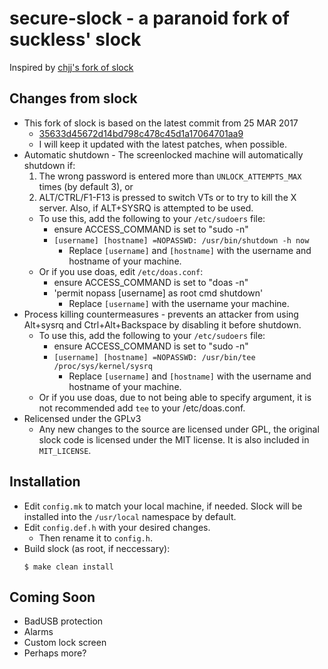 # secure-slock - a paranoid fork of suckless' slock

Inspired by [chjj's fork of slock](https://github.com/chjj/slock/)

## Changes from slock
- This fork of slock is based on the latest commit from 25 MAR 2017
    - [35633d45672d14bd798c478c45d1a17064701aa9](https://git.suckless.org/slock/commit/35633d45672d14bd798c478c45d1a17064701aa9.html)
    - I will keep it updated with the latest patches, when possible.
- Automatic shutdown - The screenlocked machine will automatically shutdown if:
    1. The wrong password is entered more than `UNLOCK_ATTEMPTS_MAX` times (by default 3), or
    2. ALT/CTRL/F1-F13 is pressed to switch VTs or to try to kill the X server. Also, if ALT+SYSRQ is attempted to be used.
    - To use this, add the following to your `/etc/sudoers` file:
        - ensure ACCESS\_COMMAND is set to "sudo -n"
        - `[username] [hostname] =NOPASSWD: /usr/bin/shutdown -h now`
            - Replace `[username]` and `[hostname]` with the username and hostname of your machine.
    - Or if you use doas, edit `/etc/doas.conf`:
        - ensure ACCESS\_COMMAND is set to "doas -n"
        - 'permit nopass [username] as root cmd shutdown'
            - Replace `[username]` with the username your machine.
- Process killing countermeasures - prevents an attacker from using Alt+sysrq and Ctrl+Alt+Backspace by disabling it before shutdown.
    - To use this, add the following to your `/etc/sudoers` file:
        - ensure ACCESS\_COMMAND is set to "sudo -n"
        - `[username] [hostname] =NOPASSWD: /usr/bin/tee /proc/sys/kernel/sysrq`
            - Replace `[username]` and `[hostname]` with the username and hostname of your machine.
    - Or if you use doas, due to not being able to specify argument, it is not recommended add `tee` to your /etc/doas.conf.
- Relicensed under the GPLv3
    - Any new changes to the source are licensed under GPL, the original slock code is licensed under the MIT license. It is also included in `MIT_LICENSE`.

## Installation
- Edit `config.mk` to match your local machine, if needed. Slock will be installed into the `/usr/local` namespace by default.
- Edit `config.def.h` with your desired changes.
    - Then rename it to `config.h`.
- Build slock (as root, if neccessary):
    ```
    $ make clean install
    ```

## Coming Soon
- BadUSB protection
- Alarms
- Custom lock screen
- Perhaps more?
